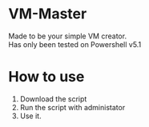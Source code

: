 # VM-Master
Made to be your simple VM creator.<br/>
Has only been tested on Powershell v5.1

# How to use
1. Download the script
2. Run the script with administator
3. Use it.
